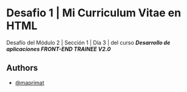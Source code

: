 
# Desafio 1 | Mi Curriculum Vitae en HTML

Desafío del Módulo 2 | Sección 1 | Día 3 | del curso _**Desarrollo de aplicaciones FRONT-END TRAINEE V2.0**_

## Authors

- [@maprimat](https://www.github.com/maprimat)
